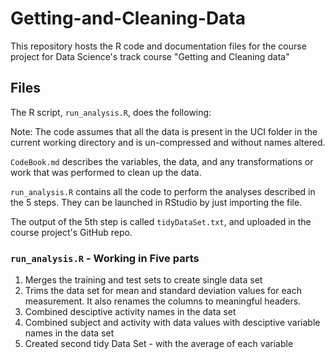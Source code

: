 # Getting-and-Cleaning-Data
This repository hosts the R code and documentation files for the course project for Data Science's track course "Getting and Cleaning data"

## Files
The R script, `run_analysis.R`, does the following:

Note: The code assumes that all the data is present in the UCI folder in the current working directory and is un-compressed and without names altered.

`CodeBook.md` describes the variables, the data, and any transformations or work that was performed to clean up the data.

`run_analysis.R` contains all the code to perform the analyses described in the 5 steps. They can be launched in RStudio by just importing the file.

The output of the 5th step is called `tidyDataSet.txt`, and uploaded in the course project's GitHub repo.

### `run_analysis.R` - Working in Five parts
1. Merges the training and test sets to create single data set
2. Trims the data set for mean and standard deviation values for each measurement. It also renames the columns to meaningful headers.
3. Combined desciptive activity names in the data set
4. Combined subject and activity with data values with desciptive variable names in the data set
5. Created second tidy Data Set -  with the average of each variable
